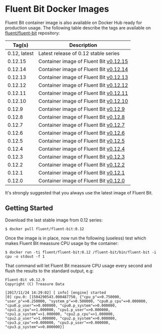 # Fluent Bit Docker Images

Fluent Bit container image is also available on Docker Hub ready for production usage. The following table describe the tags are available on [fluent/fluent-bit](https://hub.docker.com/r/fluent/fluent-bit/) repository:

| Tag(s)       | Description                                                                          |
|--------------|--------------------------------------------------------------------------------------|
| 0.12, latest | Latest release of 0.12 stable series                                                 |
| 0.12.15      | Container image of Fluent Bit [v0.12.15](http://fluentbit.io/announcements/v0.12.15) |
| 0.12.14      | Container image of Fluent Bit [v0.12.14](http://fluentbit.io/announcements/v0.12.14) |
| 0.12.13      | Container image of Fluent Bit [v0.12.13](http://fluentbit.io/announcements/v0.12.13) |
| 0.12.12      | Container image of Fluent Bit [v0.12.12](http://fluentbit.io/announcements/v0.12.12) |
| 0.12.11      | Container image of Fluent Bit [v0.12.11](http://fluentbit.io/announcements/v0.12.11) |
| 0.12.10      | Container image of Fluent Bit [v0.12.10](http://fluentbit.io/announcements/v0.12.10) |
| 0.12.9       | Container image of Fluent Bit [v0.12.9](http://fluentbit.io/announcements/v0.12.9)   |
| 0.12.8       | Container image of Fluent Bit [v0.12.8](http://fluentbit.io/announcements/v0.12.8)   |
| 0.12.7       | Container image of Fluent Bit [v0.12.7](http://fluentbit.io/announcements/v0.12.7)   |
| 0.12.6       | Container image of Fluent Bit [v0.12.6](http://fluentbit.io/announcements/v0.12.6)   |
| 0.12.5       | Container image of Fluent Bit [v0.12.5](http://fluentbit.io/announcements/v0.12.5)   |
| 0.12.4       | Container image of Fluent Bit [v0.12.4](http://fluentbit.io/announcements/v0.12.4)   |
| 0.12.3       | Container image of Fluent Bit [v0.12.3](http://fluentbit.io/announcements/v0.12.3)   |
| 0.12.2       | Container image of Fluent Bit [v0.12.2](http://fluentbit.io/announcements/v0.12.2)   |
| 0.12.1       | Container image of Fluent Bit [v0.12.1](http://fluentbit.io/announcements/v0.12.1)   |
| 0.12.0       | Container image of Fluent Bit [v0.12.0](http://fluentbit.io/announcements/v0.12.0)   |

It's strongly suggested that you always use the latest image of Fluent Bit.

## Getting Started

Download the last stable image from 0.12 series:

```
$ docker pull fluent/fluent-bit:0.12
```

Once the image is in place, now run the following (useless) test which makes Fluent Bit meassure CPU usage by the container:

```
$ docker run -ti fluent/fluent-bit:0.12 /fluent-bit/bin/fluent-bit -i cpu -o stdout -f 1
```

That command will let Fluent Bit meassure CPU usage every second and flush the results to the standard output, e.g:


```
Fluent-Bit v0.12.9
Copyright (C) Treasure Data

[2017/11/24 14:29:02] [ info] [engine] started
[0] cpu.0: [1504290543.000487750, {"cpu_p"=>0.750000, "user_p"=>0.250000, "system_p"=>0.500000, "cpu0.p_cpu"=>0.000000, "cpu0.p_user"=>0.000000, "cpu0.p_system"=>0.000000, "cpu1.p_cpu"=>1.000000, "cpu1.p_user"=>0.000000, "cpu1.p_system"=>1.000000, "cpu2.p_cpu"=>1.000000, "cpu2.p_user"=>1.000000, "cpu2.p_system"=>0.000000, "cpu3.p_cpu"=>0.000000, "cpu3.p_user"=>0.000000, "cpu3.p_system"=>0.000000}]
```
